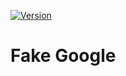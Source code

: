 [![Version](https://img.shields.io/github/v/release/HCL-CDP-TA/fake-google)](https://github.com/HCL-CDP-TA/fake-google/releases)

# Fake Google
